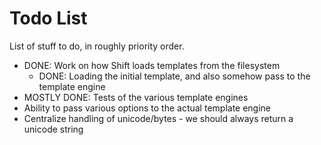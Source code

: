 Todo List
=========

List of stuff to do, in roughly priority order.

 - DONE: Work on how Shift loads templates from the filesystem
    - DONE: Loading the initial template, and also somehow pass to the template engine
 - MOSTLY DONE: Tests of the various template engines
 - Ability to pass various options to the actual template engine
 - Centralize handling of unicode/bytes - we should always return a unicode string

